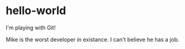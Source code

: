 # hello-world
I'm playing with Git!

Mike is the worst developer in existance. I can't believe he has a job.
